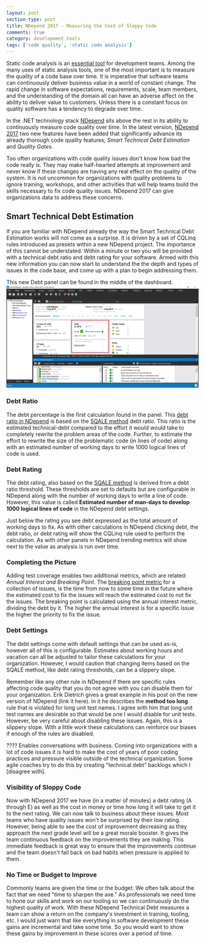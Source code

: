 ```yaml
---
layout: post
section-type: post
title: NDepend 2017 - Measuring the Cost of Sloppy Code
comments: true
category: development tools
tags: ['code quality', 'static code analysis']
---
```


Static code analysis is an [essential tool](/2015/08/30/the-importance-of-static-code-analysis.html) for development teams. Among the many uses of static analysis tools, one of the most important is to measure the quality of a code base over time. It is imperative that software teams can continuously deliver business value in a world of constant change. The rapid change in software expectations, requirements, scale, team members, and the understanding of the domain all can have an adverse affect on the ability to deliver value to customers. Unless there is a constant focus on quality software has a tendency to degrade over time. 

In the .NET technology stack [NDepend](http:/www.ndepend.com) sits above the rest in its ability to continuously measure code quality over time. In the latest version, [NDepend 2017](http://www.ndepend.com/ndepend-v2017) two new features have been added that significantly advance its already thorough code quality features, _Smart Technical Debt Estimation_ and _Quality Gates_.

Too often organizations with code quality issues don't know how bad the code really is. They may make half-hearted attempts at improvement and never know if these changes are having any real effect on the quality of the system. It is not uncommon for organizations with quality problems to ignore training, workshops, and other activities that will help teams build the skills necessary to fix code quality issues. NDepend 2017 can give organizations data to address these concerns. 

## Smart Technical Debt Estimation

If you are familiar with NDepend already the way the Smart Technical Debt Estimation works will not come as a surprise. It is driven by a set of CQLinq rules introduced as presets within a new NDepend project. The importance of this cannot be understated. Within a minute or two you will be provided with a technical debt ratio and debt rating for your software. Armed with this new information you can now start to understand the the depth and types of issues in the code base, and come up with a plan to begin addressing them.  

This new Debt panel can be found in the middle of the dashboard.
<img class="img-responsive" src="/img/ndepend2017-debt-dashboard.png" />

### Debt Ratio
The debt percentage is the first calculation found in the panel. This [debt ratio in NDepend](http://www.ndepend.com/docs/technical-debt#DebtRating) is based on the [SQALE method](http://www.sqale.org/) debt ratio. This ratio is the estimated technical-debt compared to the effort it would would take to completely rewrite the problem areas of the code. Further, to estimate the effort to rewrite the size of the problematic code (in lines of code) along with an estimated number of working days to write 1000 logical lines of code is used. 

### Debt Rating
The debt rating, also based on the [SQALE method](http://www.sqale.org) is derived from a debt ratio threshold. These thresholds are set to defaults but are configurable in NDepend along with the number of working days to write a line of code. However, this value is called **Estimated number of man-days to develop 1000 logical lines of code** in the NDepend debt settings.

Just below the rating you see debt expressed as the total amount of working days to fix. As with other calculations in NDepend clicking debt, the debt ratio, or debt rating will show the CQLinq rule used to perform the calculation. As with other panels in NDepend trending metrics will show next to the value as analysis is run over time.  

### Completing the Picture 
Adding test coverage enables two additional metrics, which are related: _Annual Interest and Breaking Point_.
The [breaking point metric](http://www.ndepend.com/docs/technical-debt#BreakingPoint) for a collection of issues, is the time from now to some time in the future where the estimated cost to fix the issues will reach the estimated cost to not fix the issues. The breaking point is calculated using the annual interest metric, dividing the debt by it. The higher the annual interest is for a specific issue the higher the priority to fix the issue.

### Debt Settings
The debt settings come with default settings that can be used as-is, however all of this is configurable. Estimates about working hours and vacation can all be adjusted to tailor these calculations for your organization. However, I would caution that changing items based on the SQALE method, like debt rating thresholds, can be a slippery slope.

Remember like any other rule in NDepend if there are specific rules affecting code quality that you do not agree with you can disable them for your organization. Erik Dietrich gives a great example in his post on the new version of NDepend (link it here). In it he describes the **method too long** rule that is violated for long unit test names. I agree with him that long unit test names are desirable so that would be one I would disable for unit tests. However, be very careful about disabling these issues. Again, this is a slippery slope. With a little work these calculations can reinforce our biases if enough of the rules are disabled. 

????
Enables conversations with business. Coming into organizations with a lot of code issues it is hard to make the cost of years of poor coding practices and pressure visible outside of the technical organization. Some agile coaches try to do this by creating "technical debt" backlogs which I [disagree with]. 

### Visibility of Sloppy Code
Now with NDepend 2017 we have (in a matter of minutes) a debt rating (A through E) as well as the cost in money or time how long it will take to get it to the next rating. We can now talk to business about these issues. Most teams who have quality issues won't be surprised by their low rating. However, being able to see the cost of improvement decreasing as they approach the next grade level will be a great morale booster. It gives the team continuous feedback on the improvements they are making. This immediate feedback is great way to ensure that the improvements continue and the team doesn't fall back on bad habits when pressure is applied to them.

### No Time or Budget to Improve
Commonly teams are given the time or the budget. We often talk about the fact that we need "time to sharpen the axe." As professionals we need time to hone our skills and work on our tooling so we can continuously do the highest quality of work. With these NDepend Technical Debt measures a team can show a return on the company's investment in training, tooling, etc. I would just warn that like everything in software development these gains are incremental and take some time. So you would want to show these gains by improvement in these scores over a period of time. 

